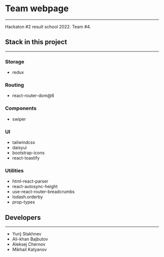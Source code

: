 # Team webpage

---

Hackaton #2 result school 2022. Team #4.

## Stack in this project

---

### Storage

-   redux

### Routing

-   react-router-dom@6

### Components

-   swiper

### UI

-   tailwindcss
-   daisyui
-   bootstrap-icons
-   react-toastify

### Utilities

-   html-react-parser
-   react-autosync-height
-   use-react-router-breadcrumbs
-   lodash.orderby
-   prop-types

## Developers

---

-   Yurij Stakhnev
-   Ali-khan Bajbutov
-   Aleksej Chernov
-   Mikhail Katyanov
